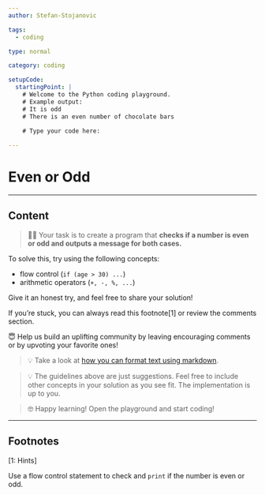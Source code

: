 ```yaml
---
author: Stefan-Stojanovic

tags:
  - coding

type: normal

category: coding

setupCode:
  startingPoint: |
    # Welcome to the Python coding playground. 
    # Example output:
    # It is odd
    # There is an even number of chocolate bars

    # Type your code here:
      
---
```


# Even or Odd

---

## Content

> 👩‍💻 Your task is to create a program that **checks if a number is even or odd and outputs a message for both cases.** 

To solve this, try using the following concepts:
- flow control (`if (age > 30) ...`)
- arithmetic operators (`+, -, %, ...`)

Give it an honest try, and feel free to share your solution!

If you’re stuck, you can always read this footnote[1] or review the comments section.

😇 Help us build an uplifting community by leaving encouraging comments or by upvoting your favorite ones!

> 💡 Take a look at [how you can format text using markdown](https://www.enki.com/glossary/general/markdown-formatting).

> 💡 The guidelines above are just suggestions. Feel free to include other concepts in your solution as you see fit. The implementation is up to you.

> 🤓 Happy learning! Open the playground and start coding!

---

## Footnotes

[1: Hints]

Use a flow control statement to check and `print` if the number is even or odd.

